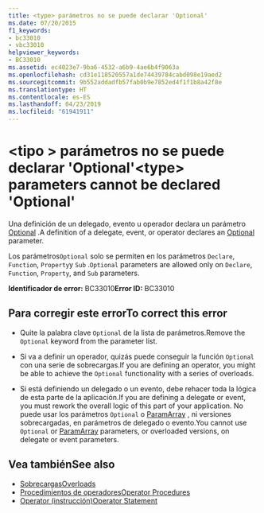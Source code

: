 ```yaml
---
title: <type> parámetros no se puede declarar 'Optional'
ms.date: 07/20/2015
f1_keywords:
- bc33010
- vbc33010
helpviewer_keywords:
- BC33010
ms.assetid: ec4023e7-9ba6-4532-a6b9-4ae6b4f9063a
ms.openlocfilehash: cd31e118520557a1de74439784cabd098e19aed2
ms.sourcegitcommit: 9b552addadfb57fab0b9e7852ed4f1f1b8a42f8e
ms.translationtype: HT
ms.contentlocale: es-ES
ms.lasthandoff: 04/23/2019
ms.locfileid: "61941911"
---
```

# <a name="type-parameters-cannot-be-declared-optional"></a><span data-ttu-id="311b8-102">\<tipo > parámetros no se puede declarar 'Optional'</span><span class="sxs-lookup"><span data-stu-id="311b8-102">\<type> parameters cannot be declared 'Optional'</span></span>
<span data-ttu-id="311b8-103">Una definición de un delegado, evento u operador declara un parámetro [Optional](../../visual-basic/language-reference/modifiers/optional.md) .</span><span class="sxs-lookup"><span data-stu-id="311b8-103">A definition of a delegate, event, or operator declares an [Optional](../../visual-basic/language-reference/modifiers/optional.md) parameter.</span></span>  
  
 <span data-ttu-id="311b8-104">Los parámetros`Optional` solo se permiten en los parámetros `Declare`, `Function`, `Property`y `Sub` .</span><span class="sxs-lookup"><span data-stu-id="311b8-104">`Optional` parameters are allowed only on `Declare`, `Function`, `Property`, and `Sub` parameters.</span></span>  
  
 <span data-ttu-id="311b8-105">**Identificador de error:** BC33010</span><span class="sxs-lookup"><span data-stu-id="311b8-105">**Error ID:** BC33010</span></span>  
  
## <a name="to-correct-this-error"></a><span data-ttu-id="311b8-106">Para corregir este error</span><span class="sxs-lookup"><span data-stu-id="311b8-106">To correct this error</span></span>  
  
- <span data-ttu-id="311b8-107">Quite la palabra clave `Optional` de la lista de parámetros.</span><span class="sxs-lookup"><span data-stu-id="311b8-107">Remove the `Optional` keyword from the parameter list.</span></span>  
  
- <span data-ttu-id="311b8-108">Si va a definir un operador, quizás puede conseguir la función `Optional` con una serie de sobrecargas.</span><span class="sxs-lookup"><span data-stu-id="311b8-108">If you are defining an operator, you might be able to achieve the `Optional` functionality with a series of overloads.</span></span>  
  
- <span data-ttu-id="311b8-109">Si está definiendo un delegado o un evento, debe rehacer toda la lógica de esta parte de la aplicación.</span><span class="sxs-lookup"><span data-stu-id="311b8-109">If you are defining a delegate or event, you must rework the overall logic of this part of your application.</span></span> <span data-ttu-id="311b8-110">No puede usar los parámetros `Optional` o [ParamArray](../../visual-basic/language-reference/modifiers/paramarray.md) , ni versiones sobrecargadas, en parámetros de delegado o evento.</span><span class="sxs-lookup"><span data-stu-id="311b8-110">You cannot use `Optional` or [ParamArray](../../visual-basic/language-reference/modifiers/paramarray.md) parameters, or overloaded versions, on delegate or event parameters.</span></span>  
  
## <a name="see-also"></a><span data-ttu-id="311b8-111">Vea también</span><span class="sxs-lookup"><span data-stu-id="311b8-111">See also</span></span>

- [<span data-ttu-id="311b8-112">Sobrecargas</span><span class="sxs-lookup"><span data-stu-id="311b8-112">Overloads</span></span>](../../visual-basic/language-reference/modifiers/overloads.md)
- [<span data-ttu-id="311b8-113">Procedimientos de operadores</span><span class="sxs-lookup"><span data-stu-id="311b8-113">Operator Procedures</span></span>](../../visual-basic/programming-guide/language-features/procedures/operator-procedures.md)
- [<span data-ttu-id="311b8-114">Operator (instrucción)</span><span class="sxs-lookup"><span data-stu-id="311b8-114">Operator Statement</span></span>](../../visual-basic/language-reference/statements/operator-statement.md)
